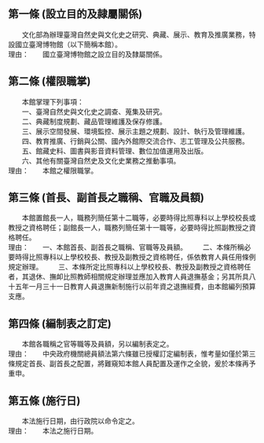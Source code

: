 第一條 (設立目的及隷屬關係)
---------------------------
　　文化部為辦理臺灣自然史與文化史之研究、典藏、展示、教育及推廣業務，特設國立臺灣博物館（以下簡稱本館）。  
理由：　　國立臺灣博物館之設立目的及隸屬關係。

第二條 (權限職掌)
-----------------
　　本館掌理下列事項：  
　　一、臺灣自然史與文化史之調查、蒐集及研究。  
　　二、典藏制度規劃、藏品管理維護及保存修護。  
　　三、展示空間發展、環境監控、展示主題之規劃、設計、執行及管理維護。  
　　四、教育推廣、行銷與公關、國內外館際交流合作、志工管理及公共服務。  
　　五、館藏史料、圖書與影音資料管理、數位加值運用及出版。  
　　六、其他有關臺灣自然史及文化史業務之推動事項。  
理由：　　本館之權限職掌。

第三條 (首長、副首長之職稱、官職及員額)
---------------------------------------
　　本館置館長一人，職務列簡任第十二職等，必要時得比照專科以上學校校長或教授之資格聘任；副館長一人，職務列簡任第十一職等，必要時得比照副教授之資格聘任。  
理由：　　一、本館首長、副首長之職稱、官職等及員額。
　　二、本條所稱必要時得比照專科以上學校校長、教授及副教授之資格聘任，係依教育人員任用條例規定辦理。
　　三、本條所定比照專科以上學校校長、教授及副教授之資格聘任者，其退休、撫卹比照教師相關規定辦理並應加入教育人員退撫基金；另其所具八十五年一月三十一日教育人員退撫新制施行以前年資之退撫經費，由本館編列預算支應。

第四條 (編制表之訂定)
---------------------
　　本館各職稱之官等職等及員額，另以編制表定之。  
理由：　　中央政府機關總員額法第六條雖已授權訂定編制表，惟考量如僅於第三條規定首長、副首長之配置，將難窺知本館人員配置及運作之全貌，爰於本條再予重申。

第五條 (施行日)
---------------
　　本法施行日期，由行政院以命令定之。  
理由：　　本法之施行日期。